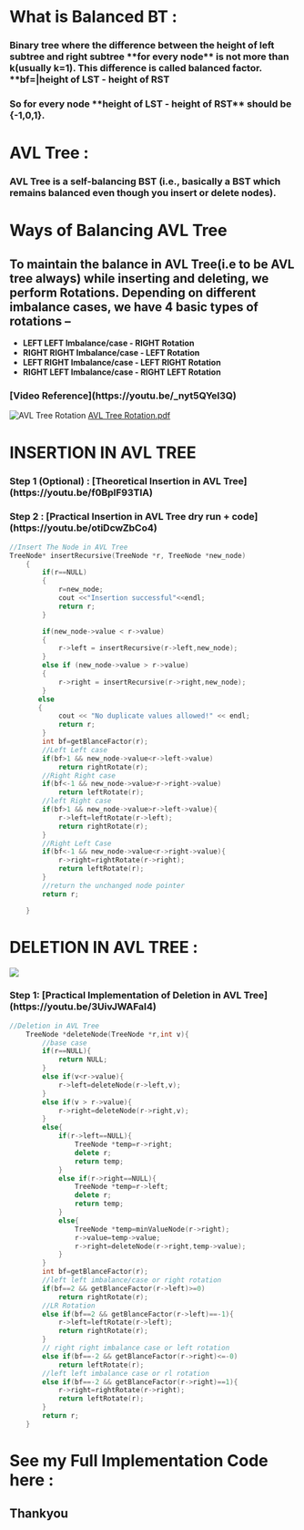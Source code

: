 <h1>What is Balanced BT :</h1>
<h3>Binary tree where the difference between the height of left subtree and right subtree **for every node** is not more than k(usually k=1). This difference is called balanced factor. **bf=|height of LST - height of RST</h3>
<h3>So for every node **height of LST - height of RST** should be {-1,0,1}.</h3>
<h1>AVL Tree :</h1>
<h3>AVL Tree is a self-balancing BST (i.e., basically a BST which remains balanced even though you insert or delete nodes).</h3>
<h1>Ways of Balancing AVL Tree</h1>

<h2>To maintain the balance in AVL Tree(i.e to be AVL tree always) while inserting and deleting, we perform Rotations. Depending on different imbalance cases, we have 4 basic types of rotations –</h2>

- **LEFT LEFT Imbalance/case - RIGHT Rotation**
- **RIGHT RIGHT Imbalance/case - LEFT Rotation**
- **LEFT RIGHT Imbalance/case - LEFT RIGHT Rotation**
- **RIGHT LEFT Imbalance/case - RIGHT LEFT Rotation**
<h3>[Video Reference](https://youtu.be/_nyt5QYel3Q)</h3>

![AVL Tree Rotation](https://user-images.githubusercontent.com/64855541/122770456-1522f400-d2c3-11eb-9d95-7bba74a9afc8.jpg)
[AVL Tree Rotation.pdf](https://github.com/thepranaygupta/Data-Structures-and-Algorithms/files/6686954/AVL.Tree.Rotation.pdf)
<h1>INSERTION IN AVL TREE</h1>

<h3>Step 1 (Optional) : [Theoretical Insertion in AVL Tree](https://youtu.be/f0BplF93TIA)</h3>

<h3>Step 2 : [Practical Insertion in AVL Tree dry run + code](https://youtu.be/otiDcwZbCo4)</h3>

```cpp
//Insert The Node in AVL Tree
TreeNode* insertRecursive(TreeNode *r, TreeNode *new_node)
	{
		if(r==NULL)
		{
			r=new_node;
			cout <<"Insertion successful"<<endl;
			return r;
		}

		if(new_node->value < r->value)
		{
			r->left = insertRecursive(r->left,new_node);
		}
		else if (new_node->value > r->value)
		{
			r->right = insertRecursive(r->right,new_node);
		}
	   else
	   {
	     	cout << "No duplicate values allowed!" << endl;
	     	return r;
		}
		int bf=getBlanceFactor(r);
		//Left Left case
		if(bf>1 && new_node->value<r->left->value)
            return rightRotate(r);
        //Right Right case
        if(bf<-1 && new_node->value>r->right->value)
            return leftRotate(r);
        //left Right case
        if(bf>1 && new_node->value>r->left->value){
            r->left=leftRotate(r->left);
            return rightRotate(r);
        }
        //Right Left Case
        if(bf<-1 && new_node->value<r->right->value){
            r->right=rightRotate(r->right);
            return leftRotate(r);
        }
        //return the unchanged node pointer
        return r;

	}
```
<h1>DELETION IN AVL TREE :</h1>
<img src="https://user-images.githubusercontent.com/64855541/122783991-b021cb00-d2cf-11eb-8af2-00c64f83af94.png">
<h3>Step 1: [Practical Implementation of Deletion in AVL Tree](https://youtu.be/3UivJWAFaI4)</h3>

```cpp
//Deletion in AVL Tree
	TreeNode *deleteNode(TreeNode *r,int v){
        //base case
        if(r==NULL){
            return NULL;
        }
        else if(v<r->value){
            r->left=deleteNode(r->left,v);
        }
        else if(v > r->value){
            r->right=deleteNode(r->right,v);
        }
        else{
            if(r->left==NULL){
                TreeNode *temp=r->right;
                delete r;
                return temp;
            }
            else if(r->right==NULL){
                TreeNode *temp=r->left;
                delete r;
                return temp;
            }
            else{
                TreeNode *temp=minValueNode(r->right);
                r->value=temp->value;
                r->right=deleteNode(r->right,temp->value);
            }
        }
        int bf=getBlanceFactor(r);
        //left left imbalance/case or right rotation
        if(bf==2 && getBlanceFactor(r->left)>=0)
            return rightRotate(r);
        //LR Rotation
        else if(bf==2 && getBlanceFactor(r->left)==-1){
            r->left=leftRotate(r->left);
            return rightRotate(r);
        }
        // right right imbalance case or left rotation
        else if(bf==-2 && getBlanceFactor(r->right)<=-0)
            return leftRotate(r);
        //left left imbalance case or rl rotation
        else if(bf==-2 && getBlanceFactor(r->right)==1){
            r->right=rightRotate(r->right);
            return leftRotate(r);
        }
        return r;
    }
```
<h1>See my Full Implementation Code here :</h1>
<h2>Thankyou</h2>
